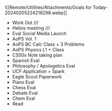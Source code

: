 ![[Remote/Utilities/Attachments/Goals for Today-20240205224218298.webp]]

- Work Out ///
- Helios meeting ///
- Eval Social Media Launch
- AoPS Vol. 1
- AoPS BC Calc Class + 3 Problems
- AoPS Physics L1 + Class
- CS50x Note taking plan
- Spanish Eval
- Philosophy / Apologetics Eval
- UCF Application + Spark
- Eagle Scout Paperwork
- Piano Eval
- Chess Eval
- Debate Eval
- Chem Eval
- Read